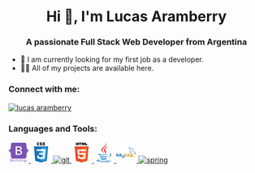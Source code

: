 <!--

Full Stack Developer

- 🔭 I am currently looking for my first job as a developer.

- 📫 How to reach me:
  -  Linkedin: linkedin.com/in/lucas-aramberry-5310a621a
  -  Mail: aramberrylucas@gmail.com
      
- ⚡ I have knowledge in: JAVA, SPRING, THYMELEAF, MYSQL, HTML, CSS, BOOTSTRAP, GIT/GITHUB
-->
<!--
<h1 align = "center"> Hola 👋, soy Lucas Aramberry </h1>
<h3 align = "center"> Un apasionado desarrollador web de Full Stack de Argentina </h3>

- 👨‍💻 Todos mis proyectos están disponibles here.

<h3 align = "left"> Conéctate conmigo: </h3>
<p align = "left">
<a href = "https://linkedin.com/in/lucas aramberry" target = "blank"> <img align = "center" src = "https://raw.githubusercontent.com/rahuldkjain/github-profile-readme-generator /master/src/images/icons/Social/linked-in-alt.svg "alt =" lucas aramberry "height =" 30 "width =" 40 "/> </a>
</p>

<h3 align =" izquierda"> Idiomas y herramientas: </h3>
<p align = "left"> <a href="https://getbootstrap.com" target="_blank" rel="noreferrer"> <img src = "https://raw.githubusercontent.com/devicons/devicon /master/icons/bootstrap/bootstrap-plain-wordmark.svg "alt =" bootstrap "width =" 40 "height =" 40 "/> </a> <a href =" https://www.w3schools.com / css / "target =" _ blank "rel =" noreferrer "> <img src =" https://raw.githubusercontent.com/devicons/devicon/master/icons/css3/css3-original-wordmark.svg "alt = "css3" width = "40" height = "40" /> </a> <a href="https://git-scm.com/" target="_blank" rel="noreferrer"> <img src = "https://www.vectorlogo.zone/logos/git-scm/git-scm-icon.svg" alt = "git" width = "40" height = "40" /> </a> < a href = "https://www.w3.org/html/" target = "_ blank" rel = "noreferrer"> <img src = "https://raw.githubusercontent.com/devicons/devicon/master/icons /html5/html5-original-wordmark.svg "alt =" html5 "width =" 40 "height =" 40 "/> </a> <a href =" https://www.java.com "target =" _blank "rel =" noreferrer "> <img src =" https://raw.githubusercontent.com/devicons/devicon/master/icons/java/java-original.svg "alt =" java "width =" 40 "de altura = "40" /> </a> <a href = "https://www.mysql.com/" target = "_ blank" rel = "noreferrer"> <img src = "https://raw.githubusercontent.com/devicons/devicon/master/icons/mysql /mysql-original-wordmark.svg "alt =" mysql "width =" 40 "height =" 40 "/> </a> <a href =" https://spring.io/ "target =" _ blank "rel = "noreferrer"> <img src = "https://www.vectorlogo.zone/logos/springio/springio-icon.svg" alt = "spring" width = "40" height = "40" /> </ a > </p>com / devicons / devicon / master / icons / mysql / mysql-original-wordmark.svg "alt =" mysql "width =" 40 "height =" 40 "/> </a> <a href =" https: // spring.io/ "target =" _ blank "rel =" noreferrer "> <img src =" https://www.vectorlogo.zone/logos/springio/springio-icon.svg "alt =" spring "width =" 40 "altura =" 40 "/> </a> </p>com / devicons / devicon / master / icons / mysql / mysql-original-wordmark.svg "alt =" mysql "width =" 40 "height =" 40 "/> </a> <a href =" https: // spring.io/ "target =" _ blank "rel =" noreferrer "> <img src =" https://www.vectorlogo.zone/logos/springio/springio-icon.svg "alt =" spring "width =" 40 "altura =" 40 "/> </a> </p>/> </a> </p>/> </a> </p>
-->

<h1 align="center">Hi 👋, I'm Lucas Aramberry</h1>
<h3 align="center">A passionate Full Stack Web Developer from Argentina</h3>

- 🔭 I am currently looking for my first job as a developer.
- 👨‍💻 All of my projects are available here.

<h3 align="left">Connect with me:</h3>
<p align="left">
<a href="linkedin.com/in/lucas-aramberry-5310a621a" target="blank"><img align="center" src="https://raw.githubusercontent.com/rahuldkjain/github-profile-readme-generator/master/src/images/icons/Social/linked-in-alt.svg" alt="lucas aramberry" height="30" width="40" /></a>
</p>

<h3 align="left">Languages and Tools:</h3>
<p align="left"> <a href="https://getbootstrap.com" target="_blank" rel="noreferrer"> <img src="https://raw.githubusercontent.com/devicons/devicon/master/icons/bootstrap/bootstrap-plain-wordmark.svg" alt="bootstrap" width="40" height="40"/> </a> <a href="https://www.w3schools.com/css/" target="_blank" rel="noreferrer"> <img src="https://raw.githubusercontent.com/devicons/devicon/master/icons/css3/css3-original-wordmark.svg" alt="css3" width="40" height="40"/> </a> <a href="https://git-scm.com/" target="_blank" rel="noreferrer"> <img src="https://www.vectorlogo.zone/logos/git-scm/git-scm-icon.svg" alt="git" width="40" height="40"/> </a> <a href="https://www.w3.org/html/" target="_blank" rel="noreferrer"> <img src="https://raw.githubusercontent.com/devicons/devicon/master/icons/html5/html5-original-wordmark.svg" alt="html5" width="40" height="40"/> </a> <a href="https://www.java.com" target="_blank" rel="noreferrer"> <img src="https://raw.githubusercontent.com/devicons/devicon/master/icons/java/java-original.svg" alt="java" width="40" height="40"/> </a> <a href="https://www.mysql.com/" target="_blank" rel="noreferrer"> <img src="https://raw.githubusercontent.com/devicons/devicon/master/icons/mysql/mysql-original-wordmark.svg" alt="mysql" width="40" height="40"/> </a> <a href="https://spring.io/" target="_blank" rel="noreferrer"> <img src="https://www.vectorlogo.zone/logos/springio/springio-icon.svg" alt="spring" width="40" height="40"/> </a> </p>
<!--
**LucasAramberry/LucasAramberry** is a ✨ _special_ ✨ repository because its `README.md` (this file) appears on your GitHub profile.

Here are some ideas to get you started:

- 🔭 I’m currently working on ...
- 🌱 I’m currently learning ...
- 👯 I’m looking to collaborate on ...
- 🤔 I’m looking for help with ...
- 💬 Ask me about ...
- 📫 How to reach me: ...
- 😄 Pronouns: ...
- ⚡ Fun fact: ...
-->
